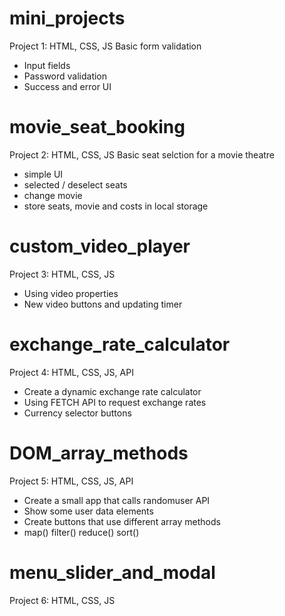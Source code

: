 # mini_projects

Project 1: HTML, CSS, JS
Basic form validation

- Input fields
- Password validation
- Success and error UI

# movie_seat_booking

Project 2: HTML, CSS, JS
Basic seat selction for a movie theatre

- simple UI
- selected / deselect seats
- change movie
- store seats, movie and costs in local storage

# custom_video_player

Project 3: HTML, CSS, JS

- Using video properties
- New video buttons and updating timer

# exchange_rate_calculator

Project 4: HTML, CSS, JS, API

- Create a dynamic exchange rate calculator
- Using FETCH API to request exchange rates
- Currency selector buttons

# DOM_array_methods

Project 5: HTML, CSS, JS, API

- Create a small app that calls randomuser API
- Show some user data elements
- Create buttons that use different array methods
- map() filter() reduce() sort()

# menu_slider_and_modal

Project 6: HTML, CSS, JS
